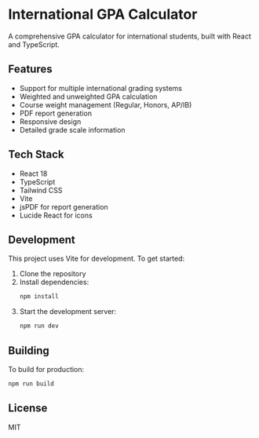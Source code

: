 # International GPA Calculator

A comprehensive GPA calculator for international students, built with React and TypeScript.

## Features

- Support for multiple international grading systems
- Weighted and unweighted GPA calculation
- Course weight management (Regular, Honors, AP/IB)
- PDF report generation
- Responsive design
- Detailed grade scale information

## Tech Stack

- React 18
- TypeScript
- Tailwind CSS
- Vite
- jsPDF for report generation
- Lucide React for icons

## Development

This project uses Vite for development. To get started:

1. Clone the repository
2. Install dependencies:
   ```bash
   npm install
   ```
3. Start the development server:
   ```bash
   npm run dev
   ```

## Building

To build for production:

```bash
npm run build
```

## License

MIT
